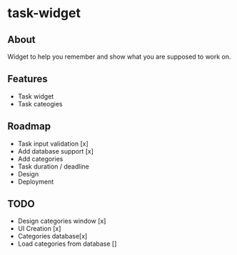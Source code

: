 # task-widget
## About
Widget to help you remember and show what you are supposed to work on.

## Features
- Task widget
- Task cateogies

## Roadmap
- Task input validation [x]
- Add database support [x]
- Add categories
- Task duration / deadline
- Design
- Deployment

## TODO
- Design categories window [x]
- UI Creation [x]
- Categories database[x]
- Load categories from database []
